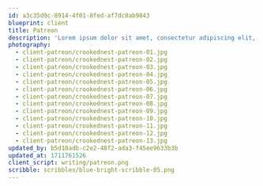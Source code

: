 ```yaml
---
id: a3c35d9c-8914-4f01-8fed-af7dc0ab9843
blueprint: client
title: Patreon
description: 'Lorem ipsum dolor sit amet, consectetur adipiscing elit, sed do eiusmod tempor incididunt ut labore et dolore magna aliqua. Ut enim ad minim veniam, quis nostrud exercitation ullamco laboris nisi ut aliquip ex ea commodo consequat. Duis aute irure dolor in reprehenderit in voluptate velit esse cillum dolore eu fugiat nulla pariatur. Excepteur sint occaecat cupidatat non proident, sunt in culpa qui officia deserunt mollit anim id est laborum.'
photography:
  - client-patreon/crookednest-patreon-01.jpg
  - client-patreon/crookednest-patreon-02.jpg
  - client-patreon/crookednest-patreon-03.jpg
  - client-patreon/crookednest-patreon-04.jpg
  - client-patreon/crookednest-patreon-05.jpg
  - client-patreon/crookednest-patreon-06.jpg
  - client-patreon/crookednest-patreon-07.jpg
  - client-patreon/crookednest-patreon-08.jpg
  - client-patreon/crookednest-patreon-09.jpg
  - client-patreon/crookednest-patreon-10.jpg
  - client-patreon/crookednest-patreon-11.jpg
  - client-patreon/crookednest-patreon-12.jpg
  - client-patreon/crookednest-patreon-13.jpg
updated_by: b5d10adb-c2e2-48f2-ada3-f45ee9633b3b
updated_at: 1711761526
client_script: writing/patreon.png
scribble: scribbles/blue-bright-scribble-05.png
---
```

